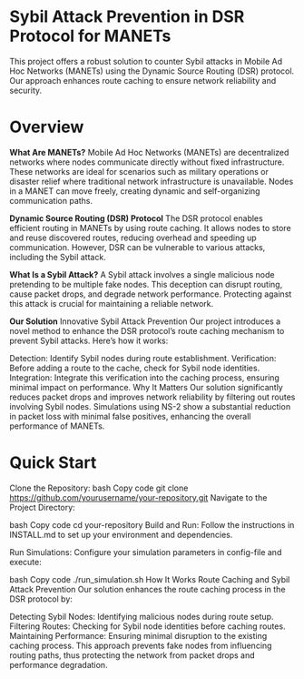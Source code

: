 **Sybil Attack Prevention in DSR Protocol for MANETs**
=========================

This project offers a robust solution to counter Sybil attacks in Mobile Ad Hoc Networks (MANETs) using the Dynamic Source Routing (DSR) protocol. Our approach enhances route caching to ensure network reliability and security.

**Overview**
=========================

**What Are MANETs?**
Mobile Ad Hoc Networks (MANETs) are decentralized networks where nodes communicate directly without fixed infrastructure. These networks are ideal for scenarios such as military operations or disaster relief where traditional network infrastructure is unavailable. Nodes in a MANET can move freely, creating dynamic and self-organizing communication paths.

**Dynamic Source Routing (DSR) Protocol**
The DSR protocol enables efficient routing in MANETs by using route caching. It allows nodes to store and reuse discovered routes, reducing overhead and speeding up communication. However, DSR can be vulnerable to various attacks, including the Sybil attack.

**What Is a Sybil Attack?**
A Sybil attack involves a single malicious node pretending to be multiple fake nodes. This deception can disrupt routing, cause packet drops, and degrade network performance. Protecting against this attack is crucial for maintaining a reliable network.

**Our Solution**
Innovative Sybil Attack Prevention
Our project introduces a novel method to enhance the DSR protocol’s route caching mechanism to prevent Sybil attacks. Here’s how it works:

Detection: Identify Sybil nodes during route establishment.
Verification: Before adding a route to the cache, check for Sybil node identities.
Integration: Integrate this verification into the caching process, ensuring minimal impact on performance.
Why It Matters
Our solution significantly reduces packet drops and improves network reliability by filtering out routes involving Sybil nodes. Simulations using NS-2 show a substantial reduction in packet loss with minimal false positives, enhancing the overall performance of MANETs.

# Quick Start
Clone the Repository:
bash
Copy code
git clone https://github.com/yourusername/your-repository.git
Navigate to the Project Directory:

bash
Copy code
cd your-repository
Build and Run:
Follow the instructions in INSTALL.md to set up your environment and dependencies.

Run Simulations:
Configure your simulation parameters in config-file and execute:

bash
Copy code
./run_simulation.sh
How It Works
Route Caching and Sybil Attack Prevention
Our solution enhances the route caching process in the DSR protocol by:

Detecting Sybil Nodes: Identifying malicious nodes during route setup.
Filtering Routes: Checking for Sybil node identities before caching routes.
Maintaining Performance: Ensuring minimal disruption to the existing caching process.
This approach prevents fake nodes from influencing routing paths, thus protecting the network from packet drops and performance degradation.
